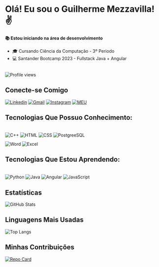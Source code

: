 # Olá! Eu sou o Guilherme Mezzavilla!✌️
#### 📚 Estou iniciando na área de desenvolvimento
- 🎓 Cursando Ciência da Computação - 3º Periodo
- 💻 Santander Bootcamp 2023 - Fullstack Java + Angular

## 

<p align="left"> <img src="https://komarev.com/ghpvc/?username=GuilhermeMezza&color=yellow" alt="Profile views"></p>

## Conecte-se Comigo

[![Linkedin](https://img.shields.io/badge/LinkedIn-0077B5?style=for-the-badge&logo=linkedin&logoColor=white)](https://www.linkedin.com/in/guilherme-mezzavilla-3255b0212/)
[![Gmail](https://img.shields.io/badge/Gmail-D14836?style=for-the-badge&logo=gmail&logoColor=white)](guimezza21@gmail.com)
[![Instagram](https://img.shields.io/badge/Instagram-E4405F?style=for-the-badge&logo=instagram&logoColor=white)](https://instagram.com/guilherme_mezzavilla?igshid=MzNlNGNkZWQ4Mg==)
[![MEU](https://img.shields.io/badge/MEU_PERFIL_NA_DIO-000?style=for-the-badge&)](https://www.dio.me/users/guimezza21)

## Tecnologias Que Possuo Conhecimento:

<div style="display: inline_block; margin-bottom: 10px"><br/>
    <img align="center" alt="C++" src="https://img.shields.io/badge/C%2B%2B-000?style=for-the-badge&logo=c%2B%2B&logoColor=00599C"/>
    <img align="center" alt="HTML" src="https://img.shields.io/badge/HTML5-000?style=for-the-badge&logo=html5"/>
    <img align="center" alt="CSS" src="https://img.shields.io/badge/CSS3-000?style=for-the-badge&logo=css3&logoColor=264CE4"/>
    <img align="center" alt="PostgreeSQL" src="https://img.shields.io/badge/PostgreSQL-000?style=for-the-badge&logo=postgresql&logoColor=white"/>
</div>
<div style="display: inline_block">
    <img align="center" alt="Word" src="https://img.shields.io/badge/Microsoft_Word-000?style=for-the-badge&logo=microsoft-word&logoColor=blue"/>
    <img align="center" alt="Excel" src="https://img.shields.io/badge/Microsoft_Excel-000?style=for-the-badge&logo=microsoft-excel&logoColor=green"/>
</div>

## Tecnologias Que Estou Aprendendo:

<div style="display: inline_block"><br/>
    <img align="center" alt="Python" src="https://img.shields.io/badge/Python-000?style=for-the-badge&logo=python&logoColor=blue"/>
    <img align="center" alt="Java" src="https://img.shields.io/badge/Java-000?style=for-the-badge&logo=openjdk&logoColor=red"/>
    <img align="center" alt="Angular" src="https://img.shields.io/badge/Angular-000?style=for-the-badge&logo=angular&logoColor=DD0031"/>
    <img align="center" alt="JavaScript" src="https://img.shields.io/badge/JavaScript-000?style=for-the-badge&logo=javascript&logoColor=yellow"/>
</div>

## Estatísticas

![GitHub Stats](https://github-readme-stats.vercel.app/api?username=GuilhermeMezza&theme=transparent&bg_color=000&border_color=FFF&show_icons=true&icon_color=30A3DC&title_color=dbfc00&text_color=FFF)

## Linguagens Mais Usadas

![Top Langs](https://github-readme-stats-git-masterrstaa-rickstaa.vercel.app/api/top-langs/?username=GuilhermeMezza&bg_color=000&border_color=white&title_color=dbfc00&text_color=FFF)

## Minhas Contribuições

[![Repo Card](https://github-readme-stats.vercel.app/api/pin/?username=GuilhermeMezza&repo=GuilhermeMezza&bg_color=000&border_color=white&show_icons=true&icon_color=30A3DC&title_color=dbfc00&text_color=FFF)](https://github.com/GuilhermeMezza/GuilhermeMezza)
